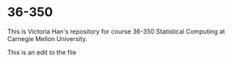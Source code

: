 # 36-350
This is Victoria Han's repository for course 36-350 Statistical Computing at Carnegie Mellon University.

This is an edit to the file
